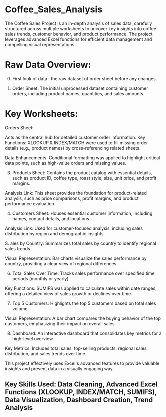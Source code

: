 # Coffee_Sales_Analysis
The Coffee Sales Project is an in-depth analysis of sales data, carefully structured across multiple worksheets to uncover key insights into coffee sales trends, customer behavior, and product performance. The project leverages advanced Excel functions for efficient data management and compelling visual representations.

# Raw Data Overview:
0. First look of data : the raw dataset of order sheet before any changes.

1. Order Sheet: The initial unprocessed dataset containing customer orders, including product names, quantities, and sales amounts.

# Key Worksheets:
Orders Sheet:

Acts as the central hub for detailed customer order information.
Key Functions: XLOOKUP & INDEX/MATCH were used to fill missing order details (e.g., product names) by cross-referencing related sheets.

Data Enhancements: Conditional formatting was applied to highlight critical data points, such as high-value orders and missing values.

3. Products Sheet: Contains the product catalog with essential details, such as product ID, coffee type, roast style, size, unit price, and profit margins.

Analysis Link: This sheet provides the foundation for product-related analysis, such as price comparisons, profit margins, and product performance evaluation.

4. Customers Sheet: Houses essential customer information, including names, contact details, and locations.

Analysis Link: Used for customer-focused analysis, including sales distribution by region and demographic insights.

S. ales by Country: Summarizes total sales by country to identify regional sales trends.

Visual Representation: Bar charts visualize the sales performance by country, providing a clear view of regional differences.

6. Total Sales Over Time: Tracks sales performance over specified time periods (monthly or yearly).

Key Functions: SUMIFS was applied to calculate sales within date ranges, offering a detailed view of sales growth or declines over time.

7. Top 5 Customers: Highlights the top 5 customers based on total sales volume.

Visual Representation: A bar chart compares the buying behavior of the top customers, emphasizing their impact on overall sales.

8. Dashboard: An interactive dashboard that consolidates key metrics for a high-level overview.

Key Metrics: Includes total sales, top-selling products, regional sales distribution, and sales trends over time.

This project effectively uses Excel's advanced features to provide valuable insights and present data in a visually engaging way.

## Key Skills Used: Data Cleaning, Advanced Excel Functions (XLOOKUP, INDEX/MATCH, SUMIFS), Data Visualization, Dashboard Creation, Trend Analysis

